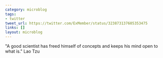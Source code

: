 ```yaml
---
category: microblog
tags:
- twitter
tweet_url: https://twitter.com/ExMember/status/323873137605353475
links: []
layout: microblog
---
```

"A good scientist has freed himself of concepts and keeps his mind open to what is." Lao Tzu
